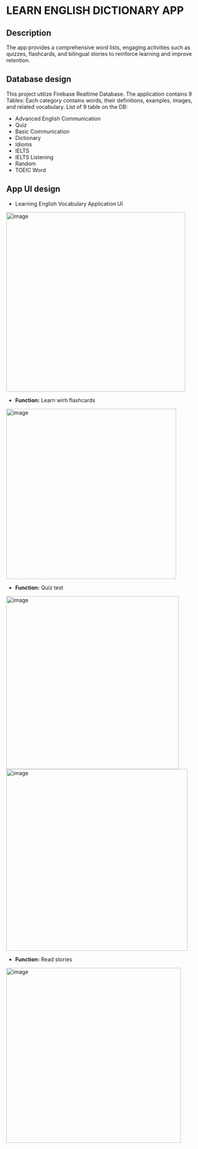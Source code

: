 #  LEARN ENGLISH DICTIONARY APP

## Description

The app provides a comprehensive word lists, engaging activities such as quizzes, flashcards, and bilingual stories to
reinforce learning and improve retention.

## Database design 

This project utilize Firebase Realtime Database. The application contains 9 Tables: Each category contains words, their
definitions, examples, images, and related vocabulary. List of 9 table on the DB:


- Advanced English Communication
- Quiz
- Basic Communication
- Dictionary
- Idioms
- IELTS
- IELTS Listening
- Random
- TOEIC Word

## App UI design 


- Learning English Vocabulary Application UI

<img width="474" alt="image" src="https://github.com/user-attachments/assets/5319c1a7-fb23-496e-a6af-ee4f7a746949" />




- **Function:** Learn wirh flashcards
<img width="450" alt="image" src="https://github.com/user-attachments/assets/3e0eb411-1af6-40ee-87d3-621b301627d5" />




- **Function:** Quiz test
<img width="457" alt="image" src="https://github.com/user-attachments/assets/f1e86103-0b61-48b7-8390-05f443177ff5" />


<img width="480" alt="image" src="https://github.com/user-attachments/assets/3a9f92ec-565e-4b40-b687-6523e7342cf1" />




- **Function:** Read stories
<img width="462" alt="image" src="https://github.com/user-attachments/assets/11e96bc3-0fa3-4735-a464-959fb06c655d" />
